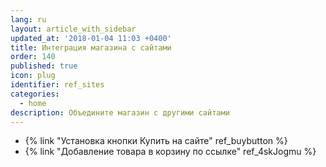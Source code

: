 ```yaml
---
lang: ru
layout: article_with_sidebar
updated_at: '2018-01-04 11:03 +0400'
title: Интеграция магазина с сайтами
order: 140
published: true
icon: plug
identifier: ref_sites
categories:
  - home
description: Объедините магазин с другими сайтами
---
```

*   {% link "Установка кнопки Купить на сайте" ref_buybutton %}
*   {% link "Добавление товара в корзину по ссылке" ref_4skJogmu %}